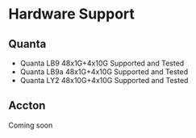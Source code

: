 Hardware Support
================



Quanta
------
* Quanta LB9      48x1G+4x10G         Supported and Tested
* Quanta LB9a     48x1G+4x10G         Supported and Tested
* Quanta LY2      48x10G+4x10G        Supported and Tested


Accton
------
Coming soon
